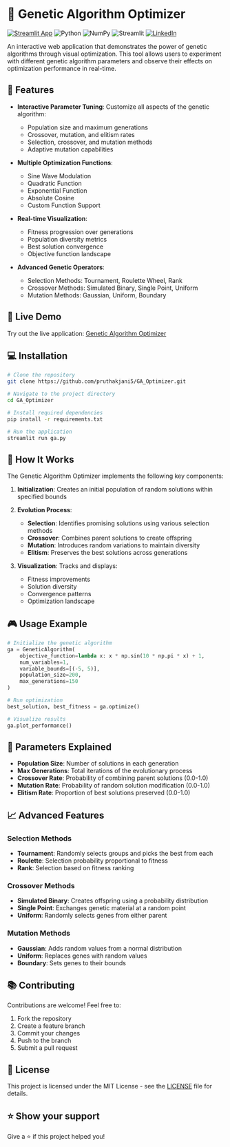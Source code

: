 # 🧬 Genetic Algorithm Optimizer

[![Streamlit App](https://static.streamlit.io/badges/streamlit_badge_black_white.svg)](https://genetic-algo-optimizer.streamlit.app/)
![Python](https://img.shields.io/badge/python-3.7+-blue.svg)
![NumPy](https://img.shields.io/badge/numpy-1.21+-blue.svg)
![Streamlit](https://img.shields.io/badge/streamlit-1.0+-blue.svg)
[![LinkedIn](https://img.shields.io/badge/LinkedIn-Profile-blue?style=flat&logo=linkedin)](https://www.linkedin.com/in/pruthak-jani/)

An interactive web application that demonstrates the power of genetic algorithms through visual optimization. This tool allows users to experiment with different genetic algorithm parameters and observe their effects on optimization performance in real-time.

## 🌟 Features

- **Interactive Parameter Tuning**: Customize all aspects of the genetic algorithm:
  - Population size and maximum generations
  - Crossover, mutation, and elitism rates
  - Selection, crossover, and mutation methods
  - Adaptive mutation capabilities

- **Multiple Optimization Functions**:
  - Sine Wave Modulation
  - Quadratic Function
  - Exponential Function
  - Absolute Cosine
  - Custom Function Support

- **Real-time Visualization**:
  - Fitness progression over generations
  - Population diversity metrics
  - Best solution convergence
  - Objective function landscape

- **Advanced Genetic Operators**:
  - Selection Methods: Tournament, Roulette Wheel, Rank
  - Crossover Methods: Simulated Binary, Single Point, Uniform
  - Mutation Methods: Gaussian, Uniform, Boundary

## 🚀 Live Demo

Try out the live application: [Genetic Algorithm Optimizer](https://genetic-algo-optimizer.streamlit.app/)

## 💻 Installation

```bash
# Clone the repository
git clone https://github.com/pruthakjani5/GA_Optimizer.git

# Navigate to the project directory
cd GA_Optimizer

# Install required dependencies
pip install -r requirements.txt

# Run the application
streamlit run ga.py
```

## 📖 How It Works

The Genetic Algorithm Optimizer implements the following key components:

1. **Initialization**: Creates an initial population of random solutions within specified bounds

2. **Evolution Process**:
   - **Selection**: Identifies promising solutions using various selection methods
   - **Crossover**: Combines parent solutions to create offspring
   - **Mutation**: Introduces random variations to maintain diversity
   - **Elitism**: Preserves the best solutions across generations

3. **Visualization**: Tracks and displays:
   - Fitness improvements
   - Solution diversity
   - Convergence patterns
   - Optimization landscape

## 🎮 Usage Example

```python
# Initialize the genetic algorithm
ga = GeneticAlgorithm(
    objective_function=lambda x: x * np.sin(10 * np.pi * x) + 1,
    num_variables=1,
    variable_bounds=[(-5, 5)],
    population_size=200,
    max_generations=150
)

# Run optimization
best_solution, best_fitness = ga.optimize()

# Visualize results
ga.plot_performance()
```

## 🔧 Parameters Explained

- **Population Size**: Number of solutions in each generation
- **Max Generations**: Total iterations of the evolutionary process
- **Crossover Rate**: Probability of combining parent solutions (0.0-1.0)
- **Mutation Rate**: Probability of random solution modification (0.0-1.0)
- **Elitism Rate**: Proportion of best solutions preserved (0.0-1.0)

## 📈 Advanced Features

### Selection Methods
- **Tournament**: Randomly selects groups and picks the best from each
- **Roulette**: Selection probability proportional to fitness
- **Rank**: Selection based on fitness ranking

### Crossover Methods
- **Simulated Binary**: Creates offspring using a probability distribution
- **Single Point**: Exchanges genetic material at a random point
- **Uniform**: Randomly selects genes from either parent

### Mutation Methods
- **Gaussian**: Adds random values from a normal distribution
- **Uniform**: Replaces genes with random values
- **Boundary**: Sets genes to their bounds

## 📚 Contributing

Contributions are welcome! Feel free to:
1. Fork the repository
2. Create a feature branch
3. Commit your changes
4. Push to the branch
5. Submit a pull request

## 📜 License

This project is licensed under the MIT License - see the [LICENSE](LICENSE) file for details.


## ⭐ Show your support

Give a ⭐️ if this project helped you!
